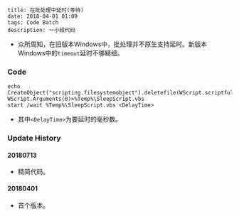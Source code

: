 ```
title: 在批处理中延时(等待)
date: 2018-04-01 01:09
tags: Code Batch
description: 一小段代码
```

* 众所周知，在旧版本Windows中，批处理并不原生支持延时。新版本Windows中的`timeout`延时不够精细。 

### Code

```batch
echo CreateObject("scripting.filesystemobject").deletefile(WScript.scriptfullname):WScript.sleep WScript.Arguments(0)>%Temp%\SleepScript.vbs
start /wait %Temp%\SleepScript.vbs <DelayTime>
```

* 其中`<DelayTime>`为要延时的毫秒数。

### Update History

#### 20180713

* 精简代码。

#### 20180401

* 首个版本。
